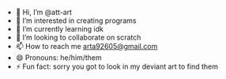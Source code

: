 - 👋 Hi, I’m @att-art
- 👀 I’m interested in creating programs
- 🌱 I’m currently learning idk
- 💞️ I’m looking to collaborate on scratch
- 📫 How to reach me arta92605@gmail.com
- 😄 Pronouns: he/him/them
- ⚡ Fun fact: sorry you got to look in my deviant art to find them

<!---
att-art/att-art is a ✨ special ✨ repository because its `README.md` (this file) appears on your GitHub profile.
You can click the Preview link to take a look at your changes.
--->
